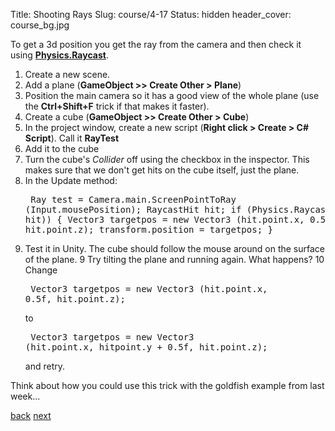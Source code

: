 Title: Shooting Rays
Slug: course/4-17
Status: hidden
header_cover: course_bg.jpg

To get a 3d position you get the ray from the camera and then check it using **[Physics.Raycast](http://docs.unity3d.com/Documentation/ScriptReference/Physics.Raycast.html)**.

1. Create a new scene.
2. Add a plane (**GameObject >> Create Other > Plane**)
3. Position the main camera so it has a good view of the whole plane (use the **Ctrl+Shift+F** trick if that makes it faster).
4. Create a cube (**GameObject >> Create Other > Cube**)
5. In the project window, create a new script (**Right click > Create > C# Script**). Call it **RayTest**
6. Add it to the cube 
6. Turn the cube's *Collider* off using the checkbox in the inspector. This makes sure that we don't get hits on the cube itself, just the plane.
7. In the Update method:<pre>
Ray test = Camera.main.ScreenPointToRay (Input.mousePosition);
RaycastHit hit;
if (Physics.Raycast (test, out hit)) 
    {
    Vector3 targetpos = new Vector3 (hit.point.x, 0.5f, hit.point.z);
    transform.position = targetpos;
    }</pre>
8. Test it in Unity. The cube should follow the mouse around on the surface of the plane.
9 Try tilting the plane and running again. What happens?
10 Change<pre>
 Vector3 targetpos = new Vector3 (hit.point.x, 0.5f, hit.point.z);</pre>
to<pre> Vector3 targetpos = new Vector3 (hit.point.x, hitpoint.y + 0.5f, hit.point.z);</pre> and retry.

Think about how you could use this trick with the goldfish example from last week...

[back](4-16) [next](4-18)